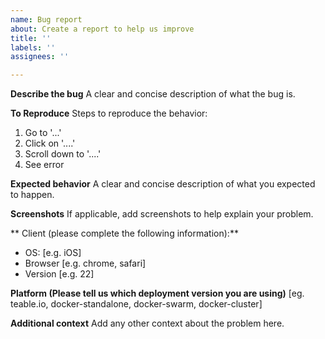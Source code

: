 ```yaml
---
name: Bug report
about: Create a report to help us improve
title: ''
labels: ''
assignees: ''

---
```


**Describe the bug**
A clear and concise description of what the bug is.

**To Reproduce**
Steps to reproduce the behavior:
1. Go to '...'
2. Click on '....'
3. Scroll down to '....'
4. See error

**Expected behavior**
A clear and concise description of what you expected to happen.

**Screenshots**
If applicable, add screenshots to help explain your problem.

** Client (please complete the following information):**
 - OS: [e.g. iOS]
 - Browser [e.g. chrome, safari]
 - Version [e.g. 22]

**Platform (Please tell us which deployment version you are using)**
[eg. teable.io, docker-standalone, docker-swarm, docker-cluster]

**Additional context**
Add any other context about the problem here.
